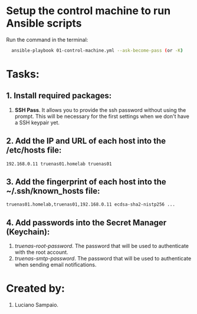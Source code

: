 # Setup the control machine to run Ansible scripts

Run the command in the terminal:
```bash
  ansible-playbook 01-control-machine.yml --ask-become-pass (or -K)
```

# Tasks:

## 1. Install required packages:
  1. **SSH Pass**. It allows you to provide the ssh password without using the prompt. This will be necessary for the first settings when we don't have a SSH keypair yet.

## 2. Add the IP and URL of each host into the /etc/hosts file:
    192.168.0.11 truenas01.homelab truenas01

## 3. Add the fingerprint of each host into the ~/.ssh/known_hosts file:
    truenas01.homelab,truenas01,192.168.0.11 ecdsa-sha2-nistp256 ...

## 4. Add passwords into the Secret Manager (Keychain):
  1. *truenas-root-password*. The password that will be used to authenticate with the root account.
  1. *truenas-smtp-password*. The password that will be used to authenticate when sending email notifications.

# Created by: 

1. Luciano Sampaio.
